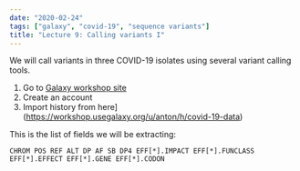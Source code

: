 ```yaml
---
date: "2020-02-24"
tags: ["galaxy", "covid-19", "sequence variants"]
title: "Lecture 9: Calling variants I"
---
```


We will call variants in three COVID-19 isolates using several variant calling tools.

 1. Go to [Galaxy workshop site](https://workshop.usegalaxy.org)
 2. Create an account
 3. Import history from here](https://workshop.usegalaxy.org/u/anton/h/covid-19-data)

This is the list of fields we will be extracting:

```
CHROM POS REF ALT DP AF SB DP4 EFF[*].IMPACT EFF[*].FUNCLASS EFF[*].EFFECT EFF[*].GENE EFF[*].CODON
```


